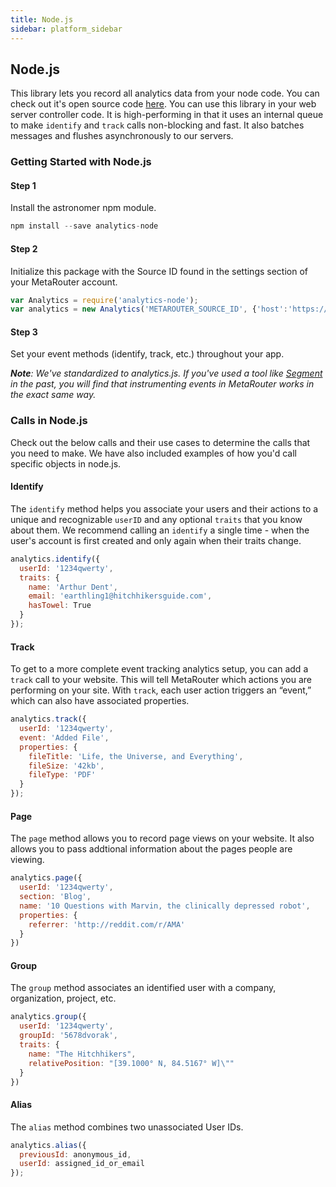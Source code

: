 ```yaml
---
title: Node.js
sidebar: platform_sidebar
---
```


## Node.js

This library lets you record all analytics data from your node code. You can check out it's open source code [here](https://github.com/segmentio/analytics-node). You can use this library in your web server controller code. It is high-performing in that it uses an internal queue to make `identify` and `track` calls non-blocking and fast. It also batches messages and flushes asynchronously to our servers.

### Getting Started with Node.js

#### Step 1
Install the astronomer npm module.

```js
npm install --save analytics-node
```

#### Step 2
Initialize this package with the Source ID found in the settings section of your MetaRouter account.

```js
var Analytics = require('analytics-node');
var analytics = new Analytics('METAROUTER_SOURCE_ID', {'host':'https://e.metarouter.io'});
```

#### Step 3

Set your event methods (identify, track, etc.) throughout your app.

***Note**: We've standardized to analytics.js. If you've used a tool like [Segment](https://segment.com/) in the past, you will find that instrumenting events in MetaRouter works in the exact same way.*

### Calls in Node.js

Check out the below calls and their use cases to determine the calls that you need to make. We have also included examples of how you'd call specific objects in node.js.

#### Identify

The `identify` method helps you associate your users and their actions to a unique and recognizable `userID` and any optional `traits` that you know about them. We recommend calling an `identify` a single time - when the user's account is first created and only again when their traits change.

```js
analytics.identify({
  userId: '1234qwerty',
  traits: {
    name: 'Arthur Dent',
    email: 'earthling1@hitchhikersguide.com',
    hasTowel: True
  }
});
```

#### Track

To get to a more complete event tracking analytics setup, you can add a `track` call to your website. This will tell MetaRouter which actions you are performing on your site. With `track`, each user action triggers an “event,” which can also have associated properties.

```js
analytics.track({
  userId: '1234qwerty',
  event: 'Added File',
  properties: {
    fileTitle: 'Life, the Universe, and Everything',
    fileSize: '42kb',
    fileType: 'PDF'
  }
});
```

#### Page

The `page` method allows you to record page views on your website. It also allows you to pass addtional information about the pages people are viewing.

```js
analytics.page({
  userId: '1234qwerty',
  section: 'Blog',
  name: '10 Questions with Marvin, the clinically depressed robot',
  properties: {
    referrer: 'http://reddit.com/r/AMA'
  }
})
```

#### Group

The `group` method associates an identified user with a company, organization, project, etc.

```js
analytics.group({
  userId: '1234qwerty',
  groupId: '5678dvorak',
  traits: {
    name: "The Hitchhikers",
    relativePosition: "[39.1000° N, 84.5167° W]\""
  }
})
```

#### Alias

The `alias` method combines two unassociated User IDs.

```js
analytics.alias({
  previousId: anonymous_id,
  userId: assigned_id_or_email
});
```

